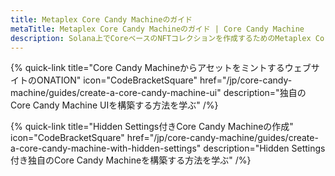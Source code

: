 ```yaml
---
title: Metaplex Core Candy Machineのガイド
metaTitle: Metaplex Core Candy Machineのガイド | Core Candy Machine
description: Solana上でCoreベースのNFTコレクションを作成するためのMetaplex Core Candy Machineのガイドリスト。
---
```


{% quick-link title="Core Candy MachineからアセットをミントするウェブサイトのONATION" icon="CodeBracketSquare" href="/jp/core-candy-machine/guides/create-a-core-candy-machine-ui" description="独自のCore Candy Machine UIを構築する方法を学ぶ" /%}

{% quick-link title="Hidden Settings付きCore Candy Machineの作成" icon="CodeBracketSquare" href="/jp/core-candy-machine/guides/create-a-core-candy-machine-with-hidden-settings" description="Hidden Settings付き独自のCore Candy Machineを構築する方法を学ぶ" /%}